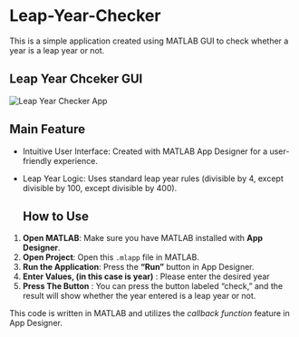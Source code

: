 # Leap-Year-Checker
This is a simple application created using MATLAB GUI to check whether a year is a leap year or not.

## Leap Year Chceker GUI
![Leap Year Checker App](https://github.com/user-attachments/assets/11c42789-b9db-4f85-a01e-b505e4655ecd)

## Main Feature

- Intuitive User Interface: Created with MATLAB App Designer for a user-friendly experience.
- Leap Year Logic: Uses standard leap year rules (divisible by 4, except divisible by 100, except divisible by 400).

  ## How to Use

1.  **Open MATLAB**: Make sure you have MATLAB installed with **App Designer**.
2.  **Open Project**: Open this `.mlapp` file in MATLAB.
3.  **Run the Application**: Press the **“Run”** button in App Designer.
4.  **Enter Values, (in this case is year)** :  Please enter the desired year
5.  **Press The Button** : You can press the button labeled “check,” and the result will show whether the year entered is a leap year or not.

This code is written in MATLAB and utilizes the *callback function* feature in App Designer.
